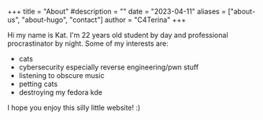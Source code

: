 +++
title = "About"
#description = ""
date = "2023-04-11"
aliases = ["about-us", "about-hugo", "contact"]
author = "C4Terina"
+++

Hi my name is Kat. I'm 22 years old student by day and professional procrastinator by night. Some of my interests are:
* cats
* cybersecurity especially reverse engineering/pwn stuff 
* listening to obscure music 
* petting cats 
* destroying my fedora kde 

I hope you enjoy this silly little website! :) 